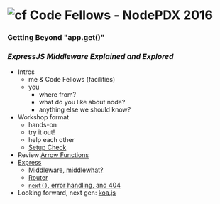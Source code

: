 ![cf](http://i.imgur.com/7v5ASc8.png) Code Fellows - NodePDX 2016 
===
### Getting Beyond "app.get()" 

### _ExpressJS Middleware Explained and Explored_

* Intros
	* me & Code Fellows (facilities)
	* you
		* where from?
		* what do you like about node?
		* anything else we should know?
* Workshop format
	* hands-on
	* try it out!
	* help each other
	* [Setup Check](setup-check.md)
* Review [Arrow Functions](https://github.com/martypdx/workshop-promises-fat-arrows/blob/master/fat-arrows.md)
* [Express](http://expressjs.com/)
	* [Middleware, middlewhat?](middleware.md)
	* [Router](router.md)
	* [`next()`, error handling, and 404](next.md)
* Looking forward, next gen: [koa.js](koajs.com) 
